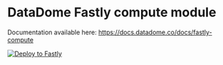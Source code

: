 # DataDome Fastly compute module

Documentation available here: https://docs.datadome.co/docs/fastly-compute

[![Deploy to Fastly](https://deploy.edgecompute.app/button)](https://deploy.edgecompute.app/deploy)